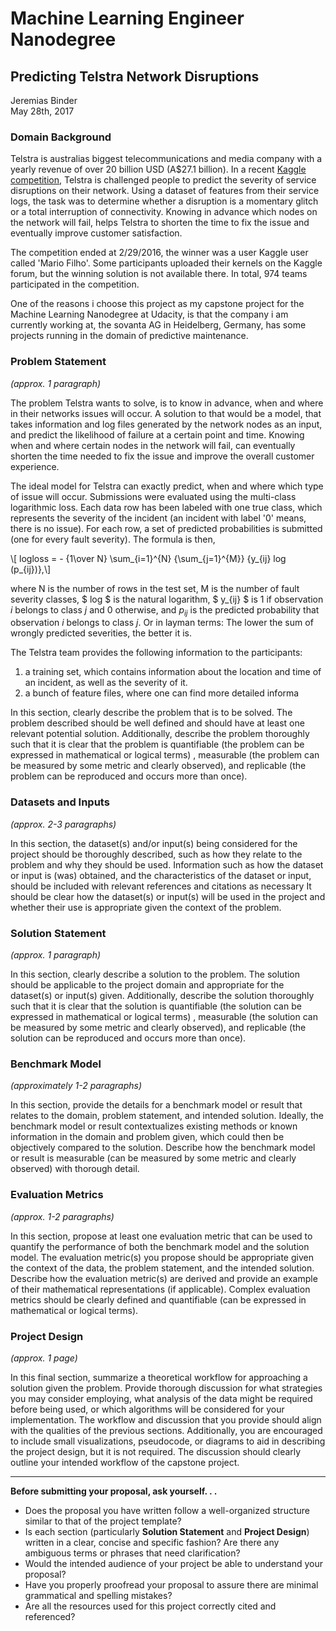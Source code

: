 # Machine Learning Engineer Nanodegree
## Predicting Telstra Network Disruptions
Jeremias Binder  
May 28th, 2017

### Domain Background

Telstra is australias biggest telecommunications and media company with a yearly revenue of over 20 billion USD (A$27.1 billion). 
In a recent [Kaggle competition](https://www.kaggle.com/c/telstra-recruiting-network), Telstra is challenged people to predict the severity of service disruptions on their network. Using a dataset of features from their service logs, the task was to determine whether a disruption is a momentary glitch or a total interruption of connectivity. Knowing in advance which nodes on the network will fail, helps Telstra to shorten the time to fix the issue and eventually improve customer satisfaction.

The competition ended at 2/29/2016, the winner was a user Kaggle user called 'Mario Filho'. Some participants uploaded their kernels on the Kaggle forum, but the winning solution is not available there. In total, 974 teams participated in the competition.  

One of the reasons i choose this project as my capstone project for the Machine Learning Nanodegree at Udacity, is that the company i am currently working at, the sovanta AG in Heidelberg, Germany, has some projects running in the domain of predictive maintenance. 

### Problem Statement
_(approx. 1 paragraph)_

The problem Telstra wants to solve, is to know in advance, when and where in their networks issues will occur. A solution to that would be a model, that takes information and log files generated by the network nodes as an input, and predict the likelihood of failure at a certain point and time. 
Knowing when and where certain nodes in the network will fail, can eventually shorten the time needed to fix the issue and improve the overall customer experience.

The ideal model for Telstra can exactly predict, when and where which type of issue will occur. 
Submissions were evaluated using the multi-class logarithmic loss. Each data row has been labeled with one true class, which represents the severity of the incident (an incident with label '0' means, there is no issue). For each row,  a set of predicted probabilities is submitted (one for every fault severity). The formula is then,

\\[ logloss = - {1\over N} \\sum_{i=1}^{N} {\\sum_{j=1}^{M}}  {y_{ij}  log (p_{ij})},\\]


where N is the number of rows in the test set, M is the number of fault severity classes,  $ log $ is the natural logarithm, $ y_{ij} $ is 1 if observation $i$ belongs to class $j$  and $0$ otherwise, and $p_{ij}$ is the predicted probability that observation $i$ belongs to class $j$.
Or in layman terms: The lower the sum of wrongly predicted severities, the better it is. 


The Telstra team provides the following information to the participants:
1. a training set, which contains information about the location and time of an incident, as well as the severity of it.
2. a bunch of feature files, where one can find more detailed informa

In this section, clearly describe the problem that is to be solved. The problem described should be well defined and should have at least one relevant potential solution. Additionally, describe the problem thoroughly such that it is clear that the problem is quantifiable (the problem can be expressed in mathematical or logical terms) , measurable (the problem can be measured by some metric and clearly observed), and replicable (the problem can be reproduced and occurs more than once).

### Datasets and Inputs
_(approx. 2-3 paragraphs)_

In this section, the dataset(s) and/or input(s) being considered for the project should be thoroughly described, such as how they relate to the problem and why they should be used. Information such as how the dataset or input is (was) obtained, and the characteristics of the dataset or input, should be included with relevant references and citations as necessary It should be clear how the dataset(s) or input(s) will be used in the project and whether their use is appropriate given the context of the problem.

### Solution Statement
_(approx. 1 paragraph)_

In this section, clearly describe a solution to the problem. The solution should be applicable to the project domain and appropriate for the dataset(s) or input(s) given. Additionally, describe the solution thoroughly such that it is clear that the solution is quantifiable (the solution can be expressed in mathematical or logical terms) , measurable (the solution can be measured by some metric and clearly observed), and replicable (the solution can be reproduced and occurs more than once).

### Benchmark Model
_(approximately 1-2 paragraphs)_

In this section, provide the details for a benchmark model or result that relates to the domain, problem statement, and intended solution. Ideally, the benchmark model or result contextualizes existing methods or known information in the domain and problem given, which could then be objectively compared to the solution. Describe how the benchmark model or result is measurable (can be measured by some metric and clearly observed) with thorough detail.

### Evaluation Metrics
_(approx. 1-2 paragraphs)_

In this section, propose at least one evaluation metric that can be used to quantify the performance of both the benchmark model and the solution model. The evaluation metric(s) you propose should be appropriate given the context of the data, the problem statement, and the intended solution. Describe how the evaluation metric(s) are derived and provide an example of their mathematical representations (if applicable). Complex evaluation metrics should be clearly defined and quantifiable (can be expressed in mathematical or logical terms).

### Project Design
_(approx. 1 page)_

In this final section, summarize a theoretical workflow for approaching a solution given the problem. Provide thorough discussion for what strategies you may consider employing, what analysis of the data might be required before being used, or which algorithms will be considered for your implementation. The workflow and discussion that you provide should align with the qualities of the previous sections. Additionally, you are encouraged to include small visualizations, pseudocode, or diagrams to aid in describing the project design, but it is not required. The discussion should clearly outline your intended workflow of the capstone project.

-----------

**Before submitting your proposal, ask yourself. . .**

- Does the proposal you have written follow a well-organized structure similar to that of the project template?
- Is each section (particularly **Solution Statement** and **Project Design**) written in a clear, concise and specific fashion? Are there any ambiguous terms or phrases that need clarification?
- Would the intended audience of your project be able to understand your proposal?
- Have you properly proofread your proposal to assure there are minimal grammatical and spelling mistakes?
- Are all the resources used for this project correctly cited and referenced?
